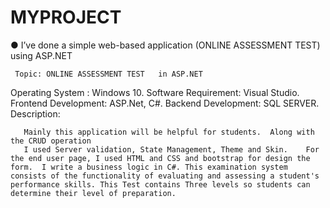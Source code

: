 # MYPROJECT
● I’ve done a simple web-based application (ONLINE ASSESSMENT TEST) using ASP.NET 

     Topic: ONLINE ASSESSMENT TEST   in ASP.NET
     
Operating System      : Windows 10.
Software Requirement: Visual Studio.
Frontend Development: ASP.Net, C#.
Backend Development: SQL SERVER.
 Description: 
 
       Mainly this application will be helpful for students.  Along with the CRUD operation 
       I used Server validation, State Management, Theme and Skin.    For the end user page, I used HTML and CSS and bootstrap for design the form.  I write a business logic in C#. This examination system consists of the functionality of evaluating and assessing a student's performance skills. This Test contains Three levels so students can determine their level of preparation.
